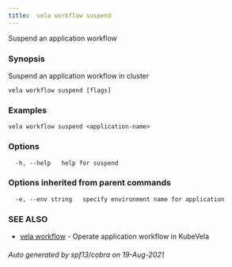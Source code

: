 ```yaml
---
title:  vela workflow suspend
---
```


Suspend an application workflow

### Synopsis

Suspend an application workflow in cluster

```
vela workflow suspend [flags]
```

### Examples

```
vela workflow suspend <application-name>
```

### Options

```
  -h, --help   help for suspend
```

### Options inherited from parent commands

```
  -e, --env string   specify environment name for application
```

### SEE ALSO

* [vela workflow](vela_workflow.md)	 - Operate application workflow in KubeVela

###### Auto generated by spf13/cobra on 19-Aug-2021
